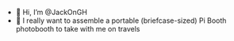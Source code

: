 - 👋 Hi, I’m @JackOnGH
- 💞️ I really want to assemble a portable (briefcase-sized) Pi Booth photobooth to take with me on travels
